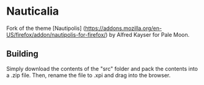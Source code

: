 # Nauticalia
Fork of the theme [Nautipolis] (https://addons.mozilla.org/en-US/firefox/addon/nautipolis-for-firefox/) by Alfred Kayser for Pale Moon.

## Building
Simply download the contents of the "src" folder  and pack the contents into a .zip file. Then, rename the file to .xpi and drag into the browser.
